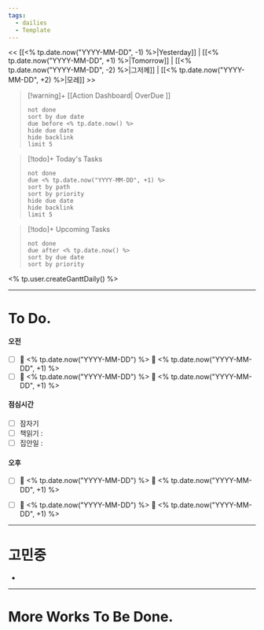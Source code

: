 ```yaml
---
tags:
  - dailies
  - Template
---
```

<< [[<% tp.date.now("YYYY-MM-DD", -1) %>|Yesterday]] | [[<% tp.date.now("YYYY-MM-DD", +1) %>|Tomorrow]] | [[<% tp.date.now("YYYY-MM-DD", -2) %>|그저께]] | [[<% tp.date.now("YYYY-MM-DD", +2) %>|모레]] >>

> [!warning]+ [[Action Dashboard| OverDue ]]
> ```tasks
> not done
> sort by due date
> due before <% tp.date.now() %>
> hide due date
> hide backlink
> limit 5
> ```

> [!todo]+ Today's Tasks
> ```tasks
> not done
> due <% tp.date.now("YYYY-MM-DD", +1) %>
> sort by path
> sort by priority
> hide due date
> hide backlink
> limit 5
> ```

> [!todo]+ Upcoming Tasks
> ```tasks  
> not done  
> due after <% tp.date.now() %>
> sort by due date
> sort by priority  

<% tp.user.createGanttDaily() %>

---

# To Do.

#### 오전
- [ ] 🛫 <% tp.date.now("YYYY-MM-DD") %> 📅 <% tp.date.now("YYYY-MM-DD", +1) %>
- [ ] 🛫 <% tp.date.now("YYYY-MM-DD") %> 📅 <% tp.date.now("YYYY-MM-DD", +1) %>

#### 점심시간
- [ ] 잠자기
- [ ] 책읽기 :
- [ ] 집안일 :

#### 오후
- [ ] 🛫 <% tp.date.now("YYYY-MM-DD") %> 📅 <% tp.date.now("YYYY-MM-DD", +1) %>
- [ ] 🛫 <% tp.date.now("YYYY-MM-DD") %> 📅 <% tp.date.now("YYYY-MM-DD", +1) %>


---

# 고민중
- 




---


# More Works To Be Done.

